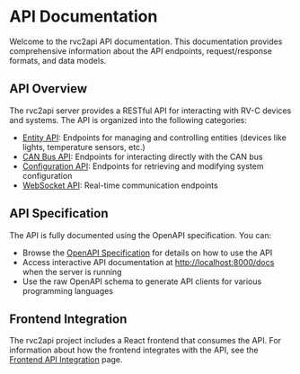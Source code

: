 # API Documentation

Welcome to the rvc2api API documentation. This documentation provides comprehensive information about the API endpoints, request/response formats, and data models.

## API Overview

The rvc2api server provides a RESTful API for interacting with RV-C devices and systems. The API is organized into the following categories:

- [Entity API](/api/entities): Endpoints for managing and controlling entities (devices like lights, temperature sensors, etc.)
- [CAN Bus API](/api/can): Endpoints for interacting directly with the CAN bus
- [Configuration API](/api/config): Endpoints for retrieving and modifying system configuration
- [WebSocket API](/api/websocket): Real-time communication endpoints

## API Specification

The API is fully documented using the OpenAPI specification. You can:

- Browse the [OpenAPI Specification](/api/openapi) for details on how to use the API
- Access interactive API documentation at [http://localhost:8000/docs](http://localhost:8000/docs) when the server is running
- Use the raw OpenAPI schema to generate API clients for various programming languages

## Frontend Integration

The rvc2api project includes a React frontend that consumes the API. For information about how the frontend integrates with the API, see the [Frontend API Integration](/api/frontend-integration) page.
